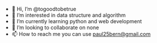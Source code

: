 - 👋 Hi, I’m @togoodtobetrue
- 👀 I’m interested in data structure and algorithm
- 🌱 I’m currently learning python and web development 
- 💞️ I’m looking to collaborate on none
- 📫 How to reach me you can use paul25bern@gmail.com

<!---
togoodtobetrue/togoodtobetrue is a ✨ special ✨ repository because its `README.md` (this file) appears on your GitHub profile.
You can click the Preview link to take a look at your changes.
--->
